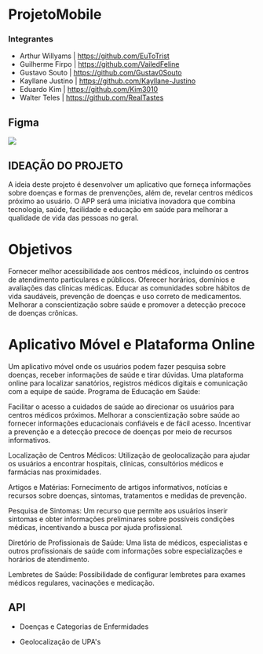 # ProjetoMobile

### Integrantes 
- Arthur Willyams | https://github.com/EuToTrist
- Guilherme Firpo | https://github.com/VailedFeline
- Gustavo Souto | https://github.com/Gustav0Souto
- Kayllane Justino | https://github.com/Kayllane-Justino
- Eduardo Kim | https://github.com/Kim3010
- Walter Teles | https://github.com/RealTastes

## Figma 
<a href="https://www.figma.com/file/h7dHv9xzfv9WcFOjK7fZPo/Projeto?type=design&node-id=0%3A1&mode=design&t=MgPAzRVvttA66Z7j-1" target="_blank"><img src="https://img.shields.io/badge/Figma-F24E1E?style=for-the-badge&logo=figma&logoColor=white" target="_blank"></a> 

## IDEAÇÃO DO PROJETO
A ideia deste projeto é desenvolver um aplicativo que forneça informações sobre doenças e formas de prenvenções, além de, revelar centros médicos próximo ao usuário. O APP será uma iniciativa inovadora que combina tecnologia, saúde, facilidade e educação em saúde para melhorar a qualidade de vida das pessoas no geral.

# Objetivos

Fornecer melhor acessibilidade aos centros médicos, incluindo os centros de atendimento particulares e públicos.
Oferecer horários, domínios e avaliações das clínicas médicas.
Educar as comunidades sobre hábitos de vida saudáveis, prevenção de doenças e uso correto de medicamentos.
Melhorar a conscientização sobre saúde e promover a detecção precoce de doenças crônicas.

# Aplicativo Móvel e Plataforma Online

Um aplicativo móvel onde os usuários podem fazer pesquisa sobre doenças, receber informações de saúde e tirar dúvidas.
Uma plataforma online para localizar sanatórios, registros médicos digitais e comunicação com a equipe de saúde.
Programa de Educação em Saúde:

Facilitar o acesso a cuidados de saúde ao direcionar os usuários para centros médicos próximos.
Melhorar a conscientização sobre saúde ao fornecer informações educacionais confiáveis e de fácil acesso.
Incentivar a prevenção e a detecção precoce de doenças por meio de recursos informativos.

Localização de Centros Médicos: Utilização de geolocalização para ajudar os usuários a encontrar hospitais, clínicas, consultórios médicos e farmácias nas proximidades.

Artigos e Matérias: Fornecimento de artigos informativos, notícias e recursos sobre doenças, sintomas, tratamentos e medidas de prevenção.

Pesquisa de Sintomas: Um recurso que permite aos usuários inserir sintomas e obter informações preliminares sobre possíveis condições médicas, incentivando a busca por ajuda profissional.

Diretório de Profissionais de Saúde: Uma lista de médicos, especialistas e outros profissionais de saúde com informações sobre especializações e horários de atendimento.

Lembretes de Saúde: Possibilidade de configurar lembretes para exames médicos regulares, vacinações e medicação.

## API

- Doenças e Categorias de Enfermidades

- Geolocalização de UPA's 
